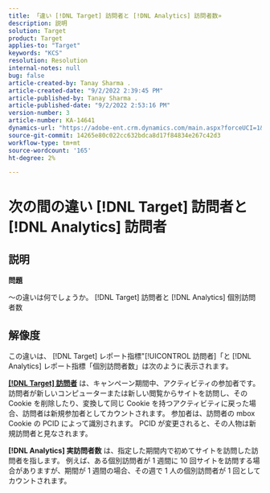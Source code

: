 ```yaml
---
title: 「違い [!DNL Target] 訪問者と [!DNL Analytics] 訪問者数»
description: 説明
solution: Target
product: Target
applies-to: "Target"
keywords: "KCS"
resolution: Resolution
internal-notes: null
bug: false
article-created-by: Tanay Sharma .
article-created-date: "9/2/2022 2:39:45 PM"
article-published-by: Tanay Sharma .
article-published-date: "9/2/2022 2:53:16 PM"
version-number: 3
article-number: KA-14641
dynamics-url: "https://adobe-ent.crm.dynamics.com/main.aspx?forceUCI=1&pagetype=entityrecord&etn=knowledgearticle&id=d7fa2510-cd2a-ed11-9db1-002248086735"
source-git-commit: 14265e80c022cc632bdca8d17f84834e267c42d3
workflow-type: tm+mt
source-wordcount: '165'
ht-degree: 2%

---
```


# 次の間の違い [!DNL Target] 訪問者と [!DNL Analytics] 訪問者

## 説明


<b>問題</b>

～の違いは何でしょうか。 [!DNL Target] 訪問者と [!DNL Analytics] 個別訪問者数


## 解像度


この違いは、 [!DNL Target] レポート指標&quot;[!UICONTROL 訪問者]「と [!DNL Analytics] レポート指標「個別訪問者数」は次のように表示されます。

<u><b>[!DNL Target] 訪問者</b></u> は、キャンペーン期間中、アクティビティの参加者です。 訪問者が新しいコンピューターまたは新しい閲覧からサイトを訪問し、その Cookie を削除したり、変換して同じ Cookie を持つアクティビティに戻った場合、訪問者は新規参加者としてカウントされます。 参加者は、訪問者の mbox Cookie の PCID によって識別されます。 PCID が変更されると、その人物は新規訪問者と見なされます。

<b>[!DNL Analytics] 実訪問者数</b> は、指定した期間内で初めてサイトを訪問した訪問者を指します。 例えば、ある個別訪問者が 1 週間に 10 回サイトを訪問する場合がありますが、期間が 1 週間の場合、その週で 1 人の個別訪問者が 1 回としてカウントされます。




